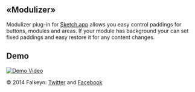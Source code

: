 ## «Modulizer»

Modulizer plug-in for [Sketch.app](http://bohemiancoding.com/sketch/) allows you easy control paddings for buttons, modules and areas. If your module has background your can set fixed paddings and easy restore it for any content changes.


## Demo

[![Demo Video](https://photos-6.dropbox.com/t/1/AAAnjsKg-VrCBJgLScuhCg-VUuhLXaIBR_Iqa5_zPGxWcw/12/3240668/png/1024x768/3/1414134000/0/2/ModulizerVideo.png/VB_3DkH07DlWVbwwiXvT3-YNJ9Hps5J9pRo6gaJmx0Q)](http://youtu.be/7ZHsr-dmHHM)


© 2014 Falkeyn: [Twitter](https://twitter.com/falkeyn) and [Facebook](https://www.facebook.com/Falkeyn)

